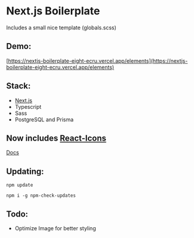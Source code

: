 # Next.js Boilerplate

Includes a small nice template (globals.scss)

## Demo:
[https://nextjs-boilerplate-eight-ecru.vercel.app/elements](https://nextjs-boilerplate-eight-ecru.vercel.app/elements)

## Stack:
* [Next.js](https://nextjs.org/docs)
* Typescript
* Sass
* PostgreSQL and Prisma

## Now includes [React-Icons](https://www.npmjs.com/package/react-icons)
[Docs](https://react-icons.github.io/react-icons/)

## Updating:
`npm update`

`npm i -g npm-check-updates`

## Todo:
* Optimize Image for better styling
